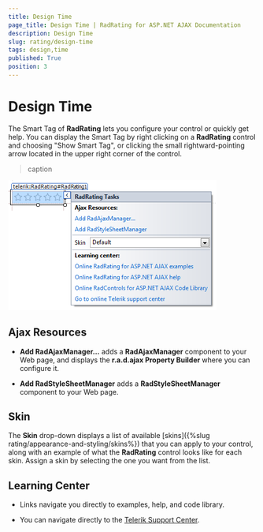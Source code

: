 ```yaml
---
title: Design Time
page_title: Design Time | RadRating for ASP.NET AJAX Documentation
description: Design Time
slug: rating/design-time
tags: design,time
published: True
position: 3
---
```


# Design Time



The Smart Tag of **RadRating** lets you configure your control or quickly get help. You can display the	Smart Tag by right clicking on a **RadRating** control and choosing "Show Smart Tag", or clicking the small rightward-pointing arrow located in the upper right corner of the control.
>caption 

![rating-smart-tag](images/rating-smart-tag.png)

## Ajax Resources

* **Add RadAjaxManager...** adds a **RadAjaxManager** component to your Web page, and displays the **r.a.d.ajax Property Builder** where you can configure it.

* **Add RadStyleSheetManager** adds a **RadStyleSheetManager** component to your Web page.

## Skin

The **Skin** drop-down displays a list of available [skins]({%slug rating/appearance-and-styling/skins%}) that you can apply to your control, along with an example of what the **RadRating** control looks like for each skin. Assign a skin by selecting the one you want from the list.

## Learning Center

* Links navigate you directly to examples, help, and code library.

* You can navigate directly to the [Telerik Support Center](http://www.telerik.com/support/home.aspx).
